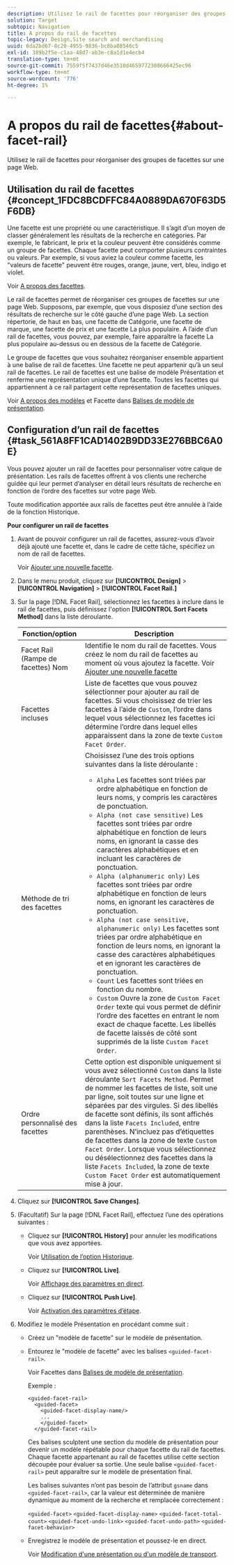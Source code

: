 ```yaml
---
description: Utilisez le rail de facettes pour réorganiser des groupes de facettes sur une page Web.
solution: Target
subtopic: Navigation
title: A propos du rail de facettes
topic-legacy: Design,Site search and merchandising
uuid: 6da2bd67-8c20-4955-9836-bc8ba88546c5
exl-id: 389b2f5e-c1aa-48d7-ab3e-c8a1d1e4ecb4
translation-type: tm+mt
source-git-commit: 7559f5f7437d46e3510d4659772308666425ec96
workflow-type: tm+mt
source-wordcount: '776'
ht-degree: 1%

---
```


# A propos du rail de facettes{#about-facet-rail}

Utilisez le rail de facettes pour réorganiser des groupes de facettes sur une page Web.

## Utilisation du rail de facettes {#concept_1FDC8BCDFFC84A0889DA670F63D5F6DB}

Une facette est une propriété ou une caractéristique. Il s’agit d’un moyen de classer généralement les résultats de la recherche en catégories. Par exemple, le fabricant, le prix et la couleur peuvent être considérés comme un groupe de facettes. Chaque facette peut comporter plusieurs contraintes ou valeurs. Par exemple, si vous aviez la couleur comme facette, les &quot;valeurs de facette&quot; peuvent être rouges, orange, jaune, vert, bleu, indigo et violet.

Voir [A propos des facettes](../c-about-design-menu/c-about-facets.md#concept_FA912B3B41EE493DB2F492D188457FF5).

Le rail de facettes permet de réorganiser ces groupes de facettes sur une page Web. Supposons, par exemple, que vous disposiez d’une section des résultats de recherche sur le côté gauche d’une page Web. La section répertorie, de haut en bas, une facette de Catégorie, une facette de marque, une facette de prix et une facette La plus populaire. A l’aide d’un rail de facettes, vous pouvez, par exemple, faire apparaître la facette La plus populaire au-dessus ou en dessous de la facette de Catégorie.

Le groupe de facettes que vous souhaitez réorganiser ensemble appartient à une balise de rail de facettes. Une facette ne peut appartenir qu’à un seul rail de facettes. Le rail de facettes est une balise de modèle Présentation et renferme une représentation unique d’une facette. Toutes les facettes qui appartiennent à ce rail partagent cette représentation de facettes uniques.

Voir [A propos des modèles](../c-about-design-menu/c-about-templates.md#concept_06EB481B14864E18A8AE2BCD1D6EF0B5) et Facette dans [Balises de modèle de présentation](../c-appendices/c-templates.md#reference_F1BBF616BCEC4AD7B2548ECD3CA74C64).

## Configuration d’un rail de facettes {#task_561A8FF1CAD1402B9DD33E276BBC6A0E}

Vous pouvez ajouter un rail de facettes pour personnaliser votre calque de présentation. Les rails de facettes offrent à vos clients une recherche guidée qui leur permet d’analyser en détail leurs résultats de recherche en fonction de l’ordre des facettes sur votre page Web.

<!-- 

t_configuring_facet_rail.xml

-->

Toute modification apportée aux rails de facettes peut être annulée à l’aide de la fonction Historique.

**Pour configurer un rail de facettes**

1. Avant de pouvoir configurer un rail de facettes, assurez-vous d’avoir déjà ajouté une facette et, dans le cadre de cette tâche, spécifiez un nom de rail de facettes.

   Voir [Ajouter une nouvelle facette](../c-about-design-menu/c-about-facets.md#task_FC07BFFA62CA4B718D6CBF4F2855C89B).
1. Dans le menu produit, cliquez sur **[!UICONTROL Design]** > **[!UICONTROL Navigation]** > **[!UICONTROL Facet Rail.]**
1. Sur la page [!DNL Facet Rail], sélectionnez les facettes à inclure dans le rail de facettes, puis définissez l&#39;option **[!UICONTROL Sort Facets Method]** dans la liste déroulante.

   <!-- 
   r_facet_rail_options.xml
   -->

   | Fonction/option | Description |
   |--- |--- |
   | Facet Rail (Rampe de facettes) Nom | Identifie le nom du rail de facettes.  Vous créez le nom du rail de facettes au moment où vous ajoutez la facette.  Voir [Ajouter une nouvelle facette](../c-about-design-menu/c-about-facets.md#task_FC07BFFA62CA4B718D6CBF4F2855C89B) |
   | Facettes incluses | Liste de facettes que vous pouvez sélectionner pour ajouter au rail de facettes.  Si vous choisissez de trier les facettes à l’aide de `Custom`, l’ordre dans lequel vous sélectionnez les facettes ici détermine l’ordre dans lequel elles apparaissent dans la zone de texte `Custom Facet Order`. |
   | Méthode de tri des facettes | Choisissez l’une des trois options suivantes dans la liste déroulante :<ul><li>`Alpha` Les facettes sont triées par ordre alphabétique en fonction de leurs noms, y compris les caractères de ponctuation.</li><li>`Alpha (not case sensitive)` Les facettes sont triées par ordre alphabétique en fonction de leurs noms, en ignorant la casse des caractères alphabétiques et en incluant les caractères de ponctuation. </li><li>`Alpha (alphanumeric only)` Les facettes sont triées par ordre alphabétique en fonction de leurs noms, en ignorant les caractères de ponctuation. </li><li>`Alpha (not case sensitive, alphanumeric only)` Les facettes sont triées par ordre alphabétique en fonction de leurs noms, en ignorant la casse des caractères alphabétiques et en ignorant les caractères de ponctuation. </li><li>`Count` Les facettes sont triées en fonction du nombre. </li><li>`Custom` Ouvre la zone de  `Custom Facet Order` texte qui vous permet de définir l’ordre des facettes en entrant le nom exact de chaque facette. Les libellés de facette laissés de côté sont supprimés de la liste `Custom Facet Order`.</li></ul> |
   | Ordre personnalisé des facettes | Cette option est disponible uniquement si vous avez sélectionné `Custom` dans la liste déroulante `Sort Facets Method`.  Permet de nommer les facettes de liste, soit une par ligne, soit toutes sur une ligne et séparées par des virgules. Si des libellés de facette sont définis, ils sont affichés dans la liste `Facets Included`, entre parenthèses.  N’incluez pas d’étiquettes de facettes dans la zone de texte `Custom Facet Order`.  Lorsque vous sélectionnez ou désélectionnez des facettes dans la liste `Facets Included`, la zone de texte `Custom Facet Order` est automatiquement mise à jour. |

1. Cliquez sur **[!UICONTROL Save Changes]**.
1. (Facultatif) Sur la page [!DNL Facet Rail], effectuez l’une des opérations suivantes :

   * Cliquez sur **[!UICONTROL History]** pour annuler les modifications que vous avez apportées.

      Voir [Utilisation de l’option Historique](../t-using-the-history-option.md#task_70DD3F87A67242BBBD2CB27156F43002).

   * Cliquez sur **[!UICONTROL Live]**.

      Voir [Affichage des paramètres en direct](../c-about-staging.md#task_401A0EBDB5DB4D4CA933CBA7BECDC10F).

   * Cliquez sur **[!UICONTROL Push Live]**.

      Voir [Activation des paramètres d’étape](../c-about-staging.md#task_44306783B4C0408AAA58B471DAF2D9A4).

1. Modifiez le modèle Présentation en procédant comme suit :

   * Créez un &quot;modèle de facette&quot; sur le modèle de présentation.
   * Entourez le &quot;modèle de facette&quot; avec les balises `<guided-facet-rail>`.

      Voir Facettes dans [Balises de modèle de présentation](../c-appendices/c-templates.md#reference_F1BBF616BCEC4AD7B2548ECD3CA74C64).

      Exemple :

      ```
      <guided-facet-rail>
        <guided-facet>
          <guided-facet-display-name/>
          ...
          </guided-facet>
        </guided-facet-rail>
      ```

      Ces balises sculptent une section du modèle de présentation pour devenir un modèle répétable pour chaque facette du rail de facettes. Chaque facette appartenant au rail de facettes utilise cette section découpée pour évaluer sa sortie. Une seule balise `<guided-facet-rail>` peut apparaître sur le modèle de présentation final.

      Les balises suivantes n’ont pas besoin de l’attribut `gsname` dans `<guided-facet-rail>`, car la valeur est déterminée de manière dynamique au moment de la recherche et remplacée correctement :

      `<guided-facet>`
      `<guided-facet-display-name>`
      `<guided-facet-total-count>`
      `<guided-facet-undo-link>`
      `<guided-facet-undo-path>`
      `<guided-facet-behavior>`

   * Enregistrez le modèle de présentation et poussez-le en direct.

      Voir [Modification d&#39;une présentation ou d&#39;un modèle de transport](../c-about-design-menu/c-about-templates.md#task_800E0E2265C34C028C92FEB5A1243EC3).
